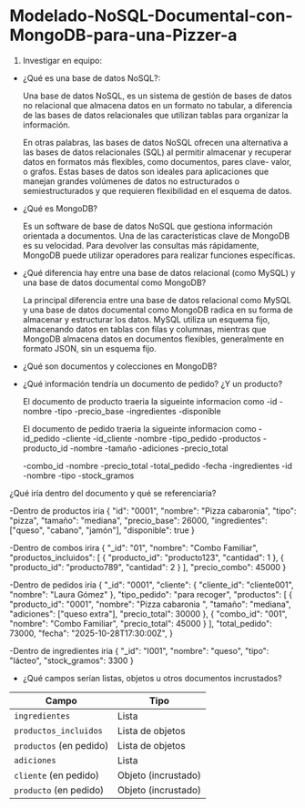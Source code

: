 # Modelado-NoSQL-Documental-con-MongoDB-para-una-Pizzer-a

1. Investigar en equipo:

- ¿Qué es una base de datos NoSQL?:

  Una base de datos NoSQL, es un sistema de gestión de bases de datos no relacional que almacena datos en un formato no tabular, a diferencia de las bases de datos relacionales que utilizan tablas para organizar   la información.
 
  En otras palabras, las bases de datos NoSQL ofrecen una alternativa a las bases de datos relacionales (SQL) al permitir almacenar y recuperar datos en formatos más flexibles, como documentos, pares
  clave- valor, o grafos. Estas bases de datos son ideales para aplicaciones que manejan grandes volúmenes de datos no estructurados o semiestructurados y que requieren flexibilidad en el esquema de datos. 

- ¿Qué es MongoDB?

  Es un software de base de datos NoSQL que gestiona información orientada a documentos. Una de las características clave de MongoDB es su velocidad. Para devolver las consultas más rápidamente, MongoDB puede      utilizar operadores para realizar funciones específicas.

- ¿Qué diferencia hay entre una base de datos relacional (como MySQL) y una base de datos documental como MongoDB?

    La principal diferencia entre una base de datos relacional como MySQL y una base de datos documental como MongoDB radica en su forma de almacenar y estructurar los datos. MySQL utiliza un esquema fijo,      
    almacenando datos en tablas con filas y columnas, mientras que MongoDB almacena datos en documentos flexibles, generalmente en formato JSON, sin un esquema fijo.

- ¿Qué son documentos y colecciones en MongoDB?











- ¿Qué información tendría un documento de pedido? ¿Y un producto?


  El documento de producto traeria la sigueinte informacion como 
  -id
  -nombre
  -tipo
  -precio_base
  -ingredientes 
  -disponible 

  El documento de pedido traeria la sigueinte informacion como 
  -id_pedido
  -cliente
    -id_cliente
    -nombre
  -tipo_pedido
  -productos 
    -producto_id
    -nombre
    -tamaño
    -adiciones 
    -precio_total
      
    -combo_id
    -nombre
    -precio_total
  -total_pedido
  -fecha
  -ingredientes
    -id
    -nombre
    -tipo
    -stock_gramos


¿Qué iría dentro del documento y qué se referenciaría?

  -Dentro de productos iria
  {
  "id": "0001",
  "nombre": "Pizza cabaronia",
  "tipo": "pizza",
  "tamaño": "mediana",
  "precio_base": 26000,
  "ingredientes": ["queso", "cabano", "jamón"],
  "disponible": true
  }



  -Dentro de combos irira 
  {
  "_id": "01",
  "nombre": "Combo Familiar",
  "productos_incluidos": [
    { "producto_id": "producto123", "cantidad": 1 },
    { "producto_id": "producto789", "cantidad": 2 }
  ],
  "precio_combo": 45000
  }



  -Dentro de pedidos iria 
  {
  "_id": "0001",
  "cliente": {
    "cliente_id": "cliente001",
    "nombre": "Laura Gómez"
  },
  "tipo_pedido": "para recoger",
  "productos": [
    {
      "producto_id": "0001",
      "nombre": "Pizza cabaronia ",
      "tamaño": "mediana",
      "adiciones": ["queso extra"],
      "precio_total": 30000
    },
    {
      "combo_id": "001",
      "nombre": "Combo Familiar",
      "precio_total": 45000
    }
  ],
  "total_pedido": 73000,
  "fecha": "2025-10-28T17:30:00Z",
  }


  -Dentro de ingredientes iria 
  {
  "_id": "I001",
  "nombre": "queso",
  "tipo": "lácteo",
  "stock_gramos": 3300
  }



- ¿Qué campos serían listas, objetos u otros documentos incrustados?


| Campo                   | Tipo                | 
| ----------------------- | ------------------- | 
| `ingredientes`          | Lista               | 
| `productos_incluidos`   | Lista de objetos    | 
| `productos` (en pedido) | Lista de objetos    | 
| `adiciones`             | Lista               | 
| `cliente` (en pedido)   | Objeto (incrustado) | 
| `producto` (en pedido)  | Objeto (incrustado) | 